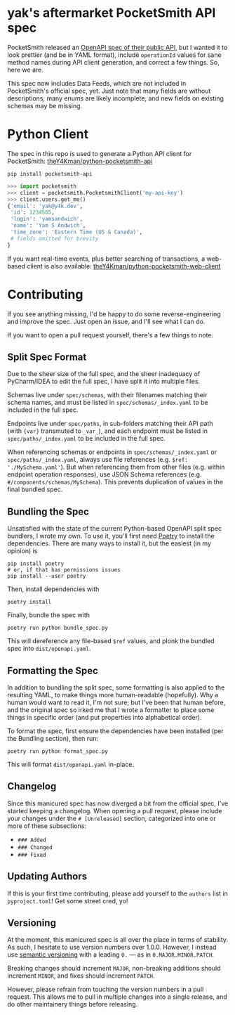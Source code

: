 # yak's aftermarket PocketSmith API spec

PocketSmith released an [OpenAPI spec of their public API](https://github.com/pocketsmith/api), but I wanted it to look prettier (and be in YAML format), include `operationId` values for sane method names during API client generation, and correct a few things. So, here we are.

This spec now includes Data Feeds, which are not included in PocketSmith's official spec, yet. Just note that many fields are without descriptions, many enums are likely incomplete, and new fields on existing schemas may be missing.


# Python Client

The spec in this repo is used to generate a Python API client for PocketSmith: [theY4Kman/python-pocketsmith-api](https://github.com/theY4Kman/python-pocketsmith-api)

```shell
pip install pocketsmith-api
```
```python
>>> import pocketsmith
>>> client = pocketsmith.PocketsmithClient('my-api-key')
>>> client.users.get_me()
{'email': 'yak@y4k.dev',
 'id': 1234565,
 'login': 'yamsandwich',
 'name': 'Yam S Andwich',
 'time_zone': 'Eastern Time (US & Canada)',
 # fields omitted for brevity
}
```

If you want real-time events, plus better searching of transactions, a web-based client is also available: [theY4Kman/python-pocketsmith-web-client](https://github.com/theY4Kman/python-pocketsmith-web-client)


# Contributing

If you see anything missing, I'd be happy to do some reverse-engineering and improve the spec. Just open an issue, and I'll see what I can do.

If you want to open a pull request yourself, there's a few things to note.


## Split Spec Format
Due to the sheer size of the full spec, and the sheer inadequacy of PyCharm/IDEA to edit the full spec, I have split it into multiple files.

Schemas live under `spec/schemas`, with their filenames matching their schema names, and must be listed in `spec/schemas/_index.yaml` to be included in the full spec.

Endpoints live under `spec/paths`, in sub-folders matching their API path (with `{var}` transmuted to `_var_`), and each endpoint must be listed in `spec/paths/_index.yaml` to be included in the full spec.

When referencing schemas or endpoints in `spec/schemas/_index.yaml` or `spec/paths/_index.yaml`, always use file references (e.g. `$ref: './MySchema.yaml'`). But when referencing them from other files (e.g. within endpoint operation responses), use JSON Schema references (e.g. `#/components/schemas/MySchema`). This prevents duplication of values in the final bundled spec.

## Bundling the Spec
Unsatisfied with the state of the current Python-based OpenAPI split spec bundlers, I wrote my own. To use it, you'll first need [Poetry](https://python-poetry.org/) to install the dependencies. There are many ways to install it, but the easiest (in my opinion) is
```shell
pip install poetry
# or, if that has permissions issues
pip install --user poetry
```

Then, install dependencies with
```shell
poetry install
```

Finally, bundle the spec with
```shell
poetry run python bundle_spec.py
```

This will dereference any file-based `$ref` values, and plonk the bundled spec into `dist/openapi.yaml`.

## Formatting the Spec
In addition to bundling the split spec, some formatting is also applied to the resulting YAML, to make things more human-readable (hopefully). Why a human would want to read it, I'm not sure; but I've been that human before, and the original spec so irked me that I wrote a formatter to place some things in specific order (and put properties into alphabetical order).

To format the spec, first ensure the dependencies have been installed (per the Bundling section), then run:
```shell
poetry run python format_spec.py
```

This will format `dist/openapi.yaml` in-place.

## Changelog
Since this manicured spec has now diverged a bit from the official spec, I've started keeping a changelog. When opening a pull request, please include your changes under the `# [Unreleased]` section, categorized into one or more of these subsections:

 - `### Added`
 - `### Changed`
 - `### Fixed`

## Updating Authors
If this is your first time contributing, please add yourself to the `authors` list in `pyproject.toml`! Get some street cred, yo!

## Versioning
At the moment, this manicured spec is all over the place in terms of stability. As such, I hesitate to use version numbers over 1.0.0. However, I instead use [semantic versioning](https://semver.org/) with a leading `0.` — as in `0.MAJOR.MINOR.PATCH`.

Breaking changes should increment `MAJOR`, non-breaking additions should increment `MINOR`, and fixes should increment `PATCH`.

However, please refrain from touching the version numbers in a pull request. This allows me to pull in multiple changes into a single release, and do other maintainery things before releasing.
